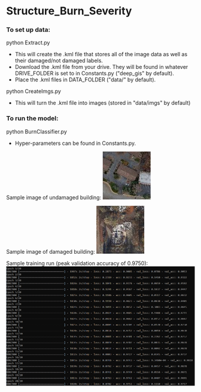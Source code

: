 # Structure_Burn_Severity

### To set up data:

python Extract.py
* This will create the .kml file that stores all of the image data as well as their damaged/not damaged labels.
* Download the .kml file from your drive. They will be found in whatever DRIVE_FOLDER is set to in Constants.py ("deep_gis" by default).
* Place the .kml files in DATA_FOLDER ("data/" by default).

python CreateImgs.py
* This will turn the .kml file into images (stored in "data/imgs" by default)

### To run the model:
python BurnClassifier.py
* Hyper-parameters can be found in Constants.py.

Sample image of undamaged building:
![Undamaged Building](example_imgs/example_undamaged.jpeg?raw=true "Undamaged")


Sample image of damaged building:
![Damaged Building](example_imgs/example_damaged.jpeg?raw=true "Damaged")


Sample training run (peak validation accuracy of 0.9750):
![Undamaged Building](example_imgs/sample_training_run.png?raw=true "Undamaged")
